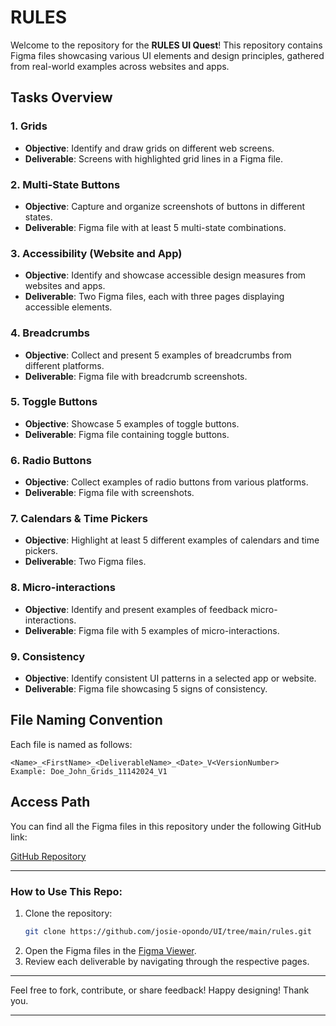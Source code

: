# RULES

Welcome to the repository for the **RULES UI Quest**! This repository contains Figma files showcasing various UI elements and design principles, gathered from real-world examples across websites and apps.

## Tasks Overview

### 1. **Grids**

- **Objective**: Identify and draw grids on different web screens.
- **Deliverable**: Screens with highlighted grid lines in a Figma file.

### 2. **Multi-State Buttons**

- **Objective**: Capture and organize screenshots of buttons in different states.
- **Deliverable**: Figma file with at least 5 multi-state combinations.

### 3. **Accessibility (Website and App)**

- **Objective**: Identify and showcase accessible design measures from websites and apps.
- **Deliverable**: Two Figma files, each with three pages displaying accessible elements.

### 4. **Breadcrumbs**

- **Objective**: Collect and present 5 examples of breadcrumbs from different platforms.
- **Deliverable**: Figma file with breadcrumb screenshots.

### 5. **Toggle Buttons**

- **Objective**: Showcase 5 examples of toggle buttons.
- **Deliverable**: Figma file containing toggle buttons.

### 6. **Radio Buttons**

- **Objective**: Collect examples of radio buttons from various platforms.
- **Deliverable**: Figma file with screenshots.

### 7. **Calendars & Time Pickers**

- **Objective**: Highlight at least 5 different examples of calendars and time pickers.
- **Deliverable**: Two Figma files.

### 8. **Micro-interactions**

- **Objective**: Identify and present examples of feedback micro-interactions.
- **Deliverable**: Figma file with 5 examples of micro-interactions.

### 9. **Consistency**

- **Objective**: Identify consistent UI patterns in a selected app or website.
- **Deliverable**: Figma file showcasing 5 signs of consistency.

## File Naming Convention

Each file is named as follows:

```
<Name>_<FirstName>_<DeliverableName>_<Date>_V<VersionNumber>
Example: Doe_John_Grids_11142024_V1
```

## Access Path

You can find all the Figma files in this repository under the following GitHub link:

[GitHub Repository](https://github.com/adiozdaniel/piscine-ui/tree/master/rules)

---

### How to Use This Repo:

1. Clone the repository:
   ```bash
   git clone https://github.com/josie-opondo/UI/tree/main/rules.git
   ```
2. Open the Figma files in the [Figma Viewer](https://www.figma.com/).
3. Review each deliverable by navigating through the respective pages.

---

Feel free to fork, contribute, or share feedback! Happy designing!
Thank you.

---
